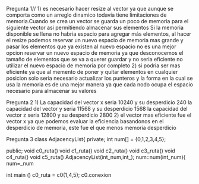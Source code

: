 Pregunta 1//
1)
es necesario hacer resize al vector ya que aunque se comporta como un arreglo dinamico todavia tiene limitaciones de memoria.Cuando se crea un vector se guarda un poco de memoria para el siguiente vector asi permitiendo almacenar sus elementos Si la memoria disponible se llena no habria espacio para agregar más elementos, al hacer el resize podemos reservar un nuevo espacio de memoria mas grande y pasar los elementos que ya existen al nuevo espacio
no es una mejor opcion reservar un nuevo espacio de memoria ya que desconocemos el tamaño de elementos que se va a querer guardar y no seria eficiente no utilizar el nuevo espacio de memoria por completo
2)
si podria ser mas eficiente  ya que al memento de poner y quitar elementos en cualquier posicion solo seria necesario actualizar los punteros y la forma en la cual se usa la memoria es de una mejor manera ya que cada nodo ocupa el espacio necesario para almacenar su valores

Pregunta 2
1)
La capacidad del vector x seria 10240 y su desperdicio 240
la capacidad del vector y seria 11568 y su desperdicio 1568 
la capacidad del vector z seria 12800 y su desperdicio 2800
2) 
el vector mas eficiente fue el vector x ya que podemos evaluar la eficiencia basandonos en el desperdicio de memoria, este fue el que menos memoria desperdicio 


Pregunta 3
class AdjacencyList{
private;
int num[] = {0,1,2,3,4,5};

public;
void c0_ruta()
void c1_ruta()
void c2_ruta()
void c3_ruta()
void c4_ruta()
void c5_ruta()
AdjacencyList(int_num,int_);
num::num(int_num){
num=_num


int main ()
c0_ruta = c0(1,4,5);
c0.conexion



